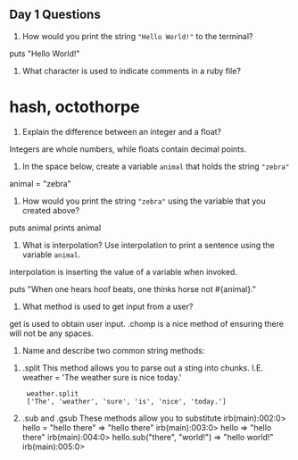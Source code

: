 ## Day 1 Questions

1. How would you print the string `"Hello World!"` to the terminal?

puts "Hello World!"

1. What character is used to indicate comments in a ruby file?

# hash, octothorpe

1. Explain the difference between an integer and a float?

Integers are whole numbers, while floats contain decimal points.

1. In the space below, create a variable `animal` that holds the string `"zebra"`

animal = "zebra"

1. How would you print the string `"zebra"` using the variable that you created above?

puts animal
prints animal

1. What is interpolation? Use interpolation to print a sentence using the variable `animal`.

interpolation is inserting the value of a variable when invoked.

puts "When one hears hoof beats, one thinks horse not #{animal}."

1. What method is used to get input from a user?

get is used to obtain user input. .chomp is a nice method of ensuring there will not be any spaces.

1. Name and describe two common string methods:
1) .split
    This method allows you to parse out a sting into chunks.
    I.E.
        weather = 'The weather sure is nice today.'

        weather.split
        ['The', 'weather', 'sure', 'is', 'nice', 'today.']

2) .sub and .gsub
  These methods allow you to substitute
    irb(main):002:0> hello = "hello there"
    => "hello there"
    irb(main):003:0> hello
    => "hello there"
    irb(main):004:0> hello.sub("there", "world!")
    => "hello world!"
    irb(main):005:0>
